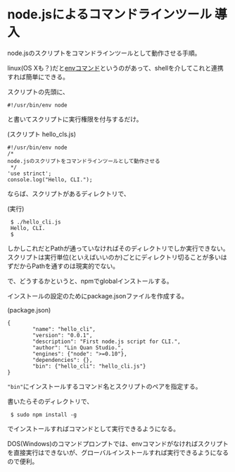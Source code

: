 # node.jsによるコマンドラインツール 導入

node.jsのスクリプトをコマンドラインツールとして動作させる手順。

linux(OS Xも？)だと[envコマンド](https://linuxjm.osdn.jp/html/gnumaniak/man1/env.1.html)というのがあって、shellを介してこれと連携すれば簡単にできる。

スクリプトの先頭に、

```
#!/usr/bin/env node
```

と書いてスクリプトに実行権限を付与するだけ。

(スクリプト hello_cls.js)
```
#!/usr/bin/env node
/*
node.jsのスクリプトをコマンドラインツールとして動作させる
 */
'use strinct';
console.log("Hello, CLI.");
```

ならば、スクリプトがあるディレクトリで、

(実行)
```
 $ ./hello_cli.js
 Hello, CLI.
 $
```

しかしこれだとPathが通っていなければそのディレクトリでしか実行できない。
スクリプトは実行単位(といえばいいのか)ごとにディレクトリ切ることが多いはずだからPathを通すのは現実的でない。

で、どうするかというと、npmでglobalインストールする。

インストールの設定のためにpackage.jsonファイルを作成する。

(package.json)
```
{
		"name": "hello_cli",
		"version": "0.0.1",
		"description": "First node.js script for CLI.",
		"author": "Lin Quan Studio.",
		"engines": {"node": ">=0.10"},
		"dependencies": {},
		"bin": {"hello_cli": "hello_cli.js"}
}
```

`"bin"`にインストールするコマンド名とスクリプトのペアを指定する。

書いたらそのディレクトリで、

```
 $ sudo npm install -g

```

でインストールすればコマンドとして実行できるようになる。

DOS(Windows)のコマンドプロンプトでは、envコマンドがなければスクリプトを直接実行はできないが、グローバルインストールすれば実行できるようになるので便利。








